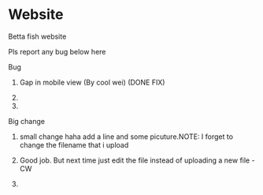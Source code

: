 # Website
Betta fish website 

Pls report any bug below here 

Bug

1. Gap in mobile view (By cool wei) (DONE FIX)

2.

3.



Big change 

1. small change haha add a line and some picuture.NOTE: I forget to change the filename that i upload

2. Good job. But next time just edit the file instead of uploading a new file - CW

3.
